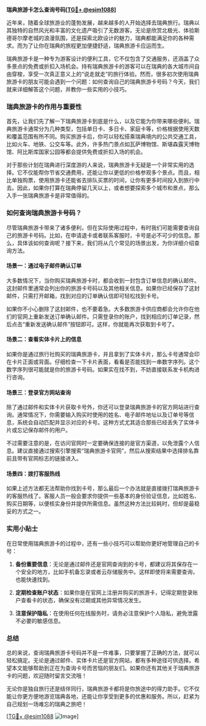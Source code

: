 **瑞典旅游卡怎么查询号码[[TG💪+ @esim1088](https://t.me/s/esim1088)]**

近年来，随着全球旅游业的蓬勃发展，越来越多的人开始选择去瑞典旅行。瑞典以其独特的自然风光和丰富的文化遗产吸引了无数游客。无论是欣赏北极光、体验斯德哥尔摩老城的浪漫氛围，还是探索北欧设计的魅力，瑞典都能满足你的各种需求。而为了让你在瑞典的旅程更加便捷舒适，瑞典旅游卡应运而生。

瑞典旅游卡是一种专为游客设计的便利工具，它不仅包含了交通服务，还涵盖了众多景点的免费或折扣入场机会。持有瑞典旅游卡的游客可以在瑞典的各大城市间自由穿梭，享受一次真正意义上的“说走就走”的旅行体验。然而，很多初次使用瑞典旅游卡的朋友可能会遇到一个问题：如何查询自己的瑞典旅游卡号码？今天，我们就来详细解答这个问题，并教你一些实用的小技巧。

### 瑞典旅游卡的作用与重要性

首先，让我们先了解一下瑞典旅游卡到底是什么，以及它能为你带来哪些便利。瑞典旅游卡通常分为几种类型，包括单日卡、多日卡、家庭卡等，价格根据使用天数和覆盖范围有所不同。购买旅游卡后，你可以轻松搭乘瑞典境内的公共交通工具，比如火车、地铁、公交车等。此外，许多热门景点如瓦萨博物馆、斯堪森露天博物馆、阿比斯库国家公园等都会提供免费或折扣入场的机会。

对于那些计划在瑞典进行深度游的人来说，瑞典旅游卡无疑是一个非常实用的选择。它不仅能帮你节省交通费用，还能让你以更低的价格参观多个景点。而且，相比单独购票，使用旅游卡还能省去排队买票的时间，让你有更多时间投入到旅行中去。因此，如果你打算在瑞典停留几天以上，或者想要探索多个城市和景点，那么入手一张瑞典旅游卡是非常值得的。

### 如何查询瑞典旅游卡号码？

尽管瑞典旅游卡带来了诸多便利，但在实际使用过程中，有时我们可能需要查询自己的旅游卡号码。比如，在申请退卡或者联系客服时，卡号是必不可少的信息。那么，具体该如何查询呢？接下来，我们将从几个常见的场景出发，为你详细介绍查询方法。

#### 场景一：通过电子邮件确认订单

大多数情况下，当你购买瑞典旅游卡时，都会收到一封包含订单信息的确认邮件。这封邮件里通常会列出你的旅游卡号码以及其他相关信息。如果你已经保存了这封邮件，只需打开邮箱，找到对应的订单确认信即可轻松找到卡号。

如果你不小心删除了这封邮件，也不要着急。大多数旅游卡供应商都会允许你在他们的官网上重新发送订单确认邮件。只需登录你的账户，找到相应的订单记录，然后点击“重新发送确认邮件”按钮即可。这样，你就能再次获取到卡号了。

#### 场景二：查看实体卡片上的信息

如果你是通过旅行社购买的瑞典旅游卡，并且拿到了实体卡片，那么卡号通常会印在卡片正面或背面。仔细检查一下卡片表面，看看是否能找到一串数字序列。这个数字序列很可能就是你的旅游卡号码。如果实在找不到，不妨直接联系发卡机构进行咨询。

#### 场景三：登录官方网站查询

除了通过邮件和实体卡片获取卡号外，你还可以登录瑞典旅游卡的官方网站进行查询。通常情况下，你需要输入购买时使用的姓名、电子邮件地址以及订单号等信息，系统会自动匹配并显示对应的卡号。这种方式尤其适合那些已经丢失了实体卡片或忘记保存邮件的用户。

不过需要注意的是，在访问官网时一定要确保连接的是官方渠道，以免泄露个人信息。建议直接通过搜索引擎搜索“瑞典旅游卡官网”，然后从搜索结果中选择排名靠前且带有官网标志的链接进入。

#### 场景四：拨打客服热线

如果上述方法都无法帮助你找到卡号，那么最后一个办法就是直接拨打瑞典旅游卡的客服热线了。客服人员一般会要求你提供一些基本的身份验证信息，比如姓名、购买日期等，以便核实身份并提供所需信息。虽然这种方法比较耗时，但却是最稳妥的方式之一。

### 实用小贴士

在日常使用瑞典旅游卡的过程中，还有一些小技巧可以帮助你更好地管理自己的卡号：

1. **备份重要信息**：无论是通过邮件还是官网查询到的卡号，都建议将其保存在一个安全的地方，比如手机备忘录或者云存储服务中。这样即使将来需要查询，也能快速找到。

2. **定期检查账户状态**：如果你是在官网上注册并购买的旅游卡，记得定期登录账户查看卡的状态，确保没有过期或其他异常情况发生。

3. **注意保护隐私**：在使用任何在线服务时，请务必注意保护个人隐私，避免泄露不必要的敏感信息。

### 总结

总的来说，查询瑞典旅游卡号码并不是一件难事，只要掌握了正确的方法，就可以轻松搞定。无论是通过邮件、实体卡片还是官方网站，都有多种途径可供选择。希望本文能够帮助到正在为查询卡号而苦恼的朋友们。如果你还有其他关于瑞典旅游卡的问题，欢迎随时留言交流哦！

无论你是独自旅行还是结伴同行，瑞典旅游卡都将是你旅途中的得力助手。它不仅能让你更方便地游览瑞典各地，还能让你享受到更多的优惠和服务。所以，赶紧为自己规划一场难忘的瑞典之旅吧！

[[TG💪+ @esim1088](https://t.me/s/esim1088) ![Image](https://i.postimg.cc/4NQfJmqS/Snipaste-2025-05-13-00-14-12.png)]